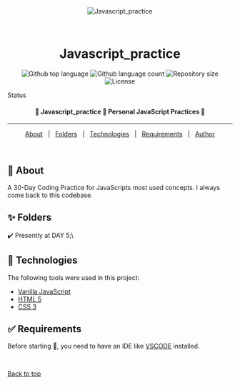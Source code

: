 <div align="center" id="top"> 
  <img src="./.github/app.gif" alt="Javascript_practice" />

&#xa0;

  <!-- <a href="https://javascript_practice.netlify.app">Demo</a> -->
</div>

<h1 align="center">Javascript_practice</h1>

<p align="center">
  <img alt="Github top language" src="https://img.shields.io/github/languages/top/Juadebfm/javascript_practice?color=56BEB8">

  <img alt="Github language count" src="https://img.shields.io/github/languages/count/Juadebfm/javascript_practice?color=56BEB8">

  <img alt="Repository size" src="https://img.shields.io/github/repo-size/Juadebfm/javascript_practice?color=56BEB8">

  <img alt="License" src="https://img.shields.io/github/license/Juadebfm/javascript_practice?color=56BEB8">

  <!-- <img alt="Github issues" src="https://img.shields.io/github/issues/Juadebfm/javascript_practice?color=56BEB8" /> -->

  <!-- <img alt="Github forks" src="https://img.shields.io/github/forks/Juadebfm/javascript_practice?color=56BEB8" /> -->

  <!-- <img alt="Github stars" src="https://img.shields.io/github/stars/Juadebfm/javascript_practice?color=56BEB8" /> -->
</p>

Status

<h4 align="center">
	🚧  Javascript_practice 🚀 Personal JavaScript Practices  🚧
</h4>

<hr>

<p align="center">
  <a href="#dart-about">About</a> &#xa0; | &#xa0; 
  <a href="#sparkles-features">Folders</a> &#xa0; | &#xa0;
  <a href="#rocket-technologies">Technologies</a> &#xa0; | &#xa0;
  <a href="#white_check_mark-requirements">Requirements</a> &#xa0; | &#xa0;
  <a href="https://github.com/Juadebfm" target="_blank">Author</a>
</p>

<br>

## :dart: About

A 30-Day Coding Practice for JavaScripts most used concepts. I always come back to this codebase.

## :sparkles: Folders

:heavy_check_mark: Presently at DAY 5;\

## :rocket: Technologies

The following tools were used in this project:

- [Vanilla JavaScript](https://developer.mozilla.org/en-US/docs/Web/JavaScript)
- [HTML 5](https://developer.mozilla.org/en-US/docs/Glossary/HTML5)
- [CSS 3](https://developer.mozilla.org/en-US/docs/Web/CSS)

## :white_check_mark: Requirements

Before starting :checkered_flag:, you need to have an IDE like [VSCODE](https://code.visualstudio.com/download) installed.

&#xa0;

<a href="#top">Back to top</a>
